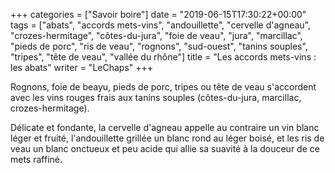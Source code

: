 +++
categories = ["Savoir boire"]
date = "2019-06-15T17:30:22+00:00"
tags = ["abats", "accords mets-vins", "andouillette", "cervelle d'agneau", "crozes-hermitage", "côtes-du-jura", "foie de veau", "jura", "marcillac", "pieds de porc", "ris de veau", "rognons", "sud-ouest", "tanins souples", "tripes", "tête de veau", "vallée du rhône"] 
title = "Les accords mets-vins : les abats"
writer = "LeChaps"
+++

Rognons, foie de beayu, pieds de porc, tripes ou tête de veau s'accordent avec les vins rouges frais aux tanins souples (côtes-du-jura, marcillac, crozes-hermitage).  

Délicate et fondante, la cervelle d'agneau appelle au contraire un vin blanc léger et fruité, l'andouillette grillée un blanc rond au léger boisé, et les ris de veau un blanc onctueux et peu acide qui allie sa suavité à la douceur de ce mets raffiné.
